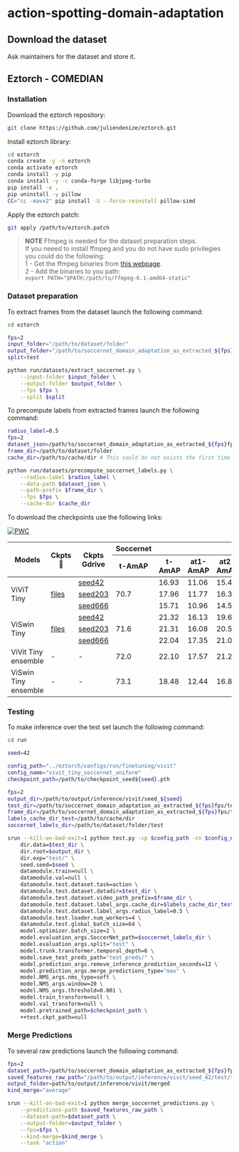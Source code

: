 # action-spotting-domain-adaptation

## Download the dataset

Ask maintainers for the dataset and store it.

## Eztorch - COMEDIAN

### Installation

Download the eztorch repository:

```bash
git clone https://github.com/juliendenize/eztorch.git
```

Install eztorch library:

```bash
cd eztorch
conda create -y -n eztorch
conda activate eztorch
conda install -y pip
conda install -y -c conda-forge libjpeg-turbo
pip install -e .
pip uninstall -y pillow
CC="cc -mavx2" pip install -U --force-reinstall pillow-simd
```

Apply the eztorch patch:

```bash
git apply /path/to/eztorch.patch
```

> **NOTE**
Ffmpeg is needed for the dataset preparation steps.\
If you neeed to install ffmpeg and you do not have sudo privilegies you could do the following:\
1 - Get the ffmpeg binaries from [this webpage](https://johnvansickle.com/ffmpeg/).\
2 - Add the binaries to you path:\
`export PATH="$PATH:/path/to/ffmpeg-6.1-amd64-static"`

### Dataset preparation

To extract frames from the dataset launch the following command:

```bash
cd eztorch

fps=2
input_folder="/path/to/dataset/folder"
output_folder="/path/to/soccernet_domain_adaptation_as_extracted_${fps}fps/"
split=test

python run/datasets/extract_soccernet.py \
    --input-folder $input_folder \
    --output-folder $output_folder \
    --fps $fps \
    --split $split
```

To precompute labels from extracted frames launch the following command:

```bash
radius_label=0.5
fps=2
dataset_json=/path/to/soccernet_domain_adaptation_as_extracted_${fps}fps/test.json
frame_dir=/path/to/dataset/folder
cache_dir=/path/to/cache/dir # This sould do not exists the first time

python run/datasets/precompute_soccernet_labels.py \
    --radius-label $radius_label \
    --data-path $dataset_json \
    --path-prefix $frame_dir \
    --fps $fps \
    --cache-dir $cache_dir
```

To download the checkpoints use the following links:

[![PWC](https://img.shields.io/endpoint.svg?url=https://paperswithcode.com/badge/comedian-self-supervised-learning-and/action-spotting-on-soccernet-v2)](https://paperswithcode.com/sota/action-spotting-on-soccernet-v2?p=comedian-self-supervised-learning-and)

<table>
<thead>
  <tr>
    <th rowspan="2">Models</th>
    <th rowspan="2">Ckpts 🤗</th>
    <th rowspan="2">Ckpts Gdrive</th>
    <th>Soccernet</th>
    <th colspan="7">Own</th>
  </tr>
  <tr>
    <th>t-AmAP</th>
    <th>t-AmAP</th>
    <th>at1-AmAP</th>
    <th>at2-AmAP</th>
    <th>at3-AmAP</th>
    <th>at4-AmAP</th>
    <th>at5-AmAP</th>
    <th>loose-AmAP</th>
  </tr>
</thead>
<tbody>
  <tr>
    <td rowspan="3">ViViT Tiny</td>
    <td rowspan="3"><a href="https://huggingface.co/juliendenize/COMEDIAN-ViViT-tiny/tree/main" target="_blank" rel="noopener noreferrer">files</a></td>
    <td><a href="https://drive.google.com/file/d/1iTTlVXXFLp9QzxlccfT2i44BMvuOyYgq/view?usp=drive_link" target="_blank" rel="noopener noreferrer">seed42</a></td>
    <td rowspan="3">70.7</td>
    <td>16.93</td>
    <td>11.06</td>
    <td>15.46</td>
    <td>17.57</td>
    <td>18.72</td>
    <td>20.84</td>
    <td>26.13</td>
  </tr>
  <tr>
    <td><a href="https://drive.google.com/file/d/1zfryhsRtJchJNfPRiA-u-r5CYc-j1_ub/view?usp=drive_link" target="_blank" rel="noopener noreferrer">seed203</a></td>
    <td>17.96</td>
    <td>11.77</td>
    <td>16.33</td>
    <td>17.95</td>
    <td>20.37</td>
    <td>22.60</td>
    <td>27.82</td>
  </tr>
  <tr>
    <td><a href="https://drive.google.com/file/d/1qpNlU_-J42l0_53YN0xRCzfR6aN8BxWd/view?usp=drive_link" target="_blank" rel="noopener noreferrer">seed666</a></td>
    <td>15.71</td>
    <td>10.96</td>
    <td>14.53</td>
    <td>16.48</td>
    <td>16.91</td>
    <td>18.94</td>
    <td>24.91</td>
  </tr>
  <tr>
    <td rowspan="3">ViSwin Tiny</td>
    <td rowspan="3"><a href="https://huggingface.co/juliendenize/COMEDIAN-ViSwin-tiny/tree/main" target="_blank" rel="noopener noreferrer">files</a></td>
    <td><a href="https://drive.google.com/file/d/1zDVUKq8nRd5hVZIm49Ity-8GnLTa7DOh/view?usp=drive_link" target="_blank" rel="noopener noreferrer">seed42</a></td>
    <td rowspan="3">71.6</td>
    <td>21.32</td>
    <td>16.13</td>
    <td>19.68</td>
    <td>22.39</td>
    <td>22.98</td>
    <td>24.37</td>
    <td>27.74</td>
  </tr>
  <tr>
    <td><a href="https://drive.google.com/file/d/1QD52pB60d9u82urs6ZSVwRIpNTliv9pR/view?usp=drive_link" target="_blank" rel="noopener noreferrer">seed203</a></td>
    <td>21.31</td>
    <td>16.08</td>
    <td>20.53</td>
    <td>21.96</td>
    <td>22.59</td>
    <td>24.21</td>
    <td>27.26</td>
  </tr>
  <tr>
    <td><a href="https://drive.google.com/file/d/11BGiR-yeJUJmY6FfobaRwa-3t_Ps4CdN/view?usp=drive_link" target="_blank" rel="noopener noreferrer">seed666</a></td>
    <td>22.04</td>
    <td>17.35</td>
    <td>21.09</td>
    <td>22.49</td>
    <td>23.33</td>
    <td>25.15</td>
    <td>28.76</td>
  </tr>
  <tr>
    <td>ViVit Tiny ensemble</td>
    <td>-</td>
    <td>-</td>
    <td>72.0</td>
    <td>22.10</td>
    <td>17.57</td>
    <td>21.21</td>
    <td>22.66</td>
    <td>23.28</td>
    <td>24.93</td>
    <td>28.60</td>
  </tr>
  <tr>
    <td>ViSwin Tiny ensemble</td>
    <td>-</td>
    <td>-</td>
    <td>73.1</td>
    <td>18.48</td>
    <td>12.44</td>
    <td>16.83</td>
    <td>18.51</td>
    <td>20.76</td>
    <td>23.18</td>
    <td>28.47</td>
  </tr>
</tbody>
</table>

### Testing

To make inference over the test set launch the following command:

```bash
cd run

seed=42

config_path="../eztorch/configs/run/finetuning/vivit"
config_name="vivit_tiny_soccernet_uniform"
checkpoint_path=/path/to/checkpoint_seed${seed}.pth

fps=2
output_dir=/path/to/output/inference/vivit/seed_${seed}
test_dir=/path/to/soccernet_domain_adaptation_as_extracted_${fps}fps/test.json
frame_dir=/path/to/soccernet_domain_adaptation_as_extracted_${fps}fps/test
labels_cache_dir_test=/path/to/cache/dir
soccernet_labels_dir=/path/to/dataset/folder/test

srun --kill-on-bad-exit=1 python test.py -cp $config_path -cn $config_name \
    dir.data=$test_dir \
    dir.root=$output_dir \
    dir.exp="test/" \
    seed.seed=$seed \
    datamodule.train=null \
    datamodule.val=null \
    datamodule.test.dataset.task=action \
    datamodule.test.dataset.datadir=$test_dir \
    datamodule.test.dataset.video_path_prefix=$frame_dir \
    datamodule.test.dataset.label_args.cache_dir=$labels_cache_dir_test \
    datamodule.test.dataset.label_args.radius_label=0.5 \
    datamodule.test.loader.num_workers=4 \
    datamodule.test.global_batch_size=64 \
    model.optimizer.batch_size=2 \
    model.evaluation_args.SoccerNet_path=$soccernet_labels_dir \
    model.evaluation_args.split="test" \
    model.trunk.transformer.temporal_depth=6 \
    model.save_test_preds_path="test_preds/" \
    model.prediction_args.remove_inference_prediction_seconds=12 \
    model.prediction_args.merge_predictions_type="max" \
    model.NMS_args.nms_type=soft \
    model.NMS_args.window=20 \
    model.NMS_args.threshold=0.001 \
    model.train_transform=null \
    model.val_transform=null \
    model.pretrained_path=$checkpoint_path \
    ++test.ckpt_path=null
```

### Merge Predictions

To several raw predictions launch the following command:

```bash
fps=2
dataset_path=/path/to/soccernet_domain_adaptation_as_extracted_${fps}fps/test.json
saved_features_raw_path="/path/to/output/inference/vivit/seed_42/test/test_preds_raw.zip /path/to/output/inference/vivit/seed_203test_preds_raw.zip /path/to/output/inference/vivit/seed_666/test_preds_raw.zip"
output_folder=path/to/output/inference/vivit/merged
kind_merge="average"

srun --kill-on-bad-exit=1 python merge_soccernet_predictions.py \
    --predictions-path $saved_features_raw_path \
    --dataset-path=$dataset_path \
    --output-folder=$output_folder \
    --fps=$fps \
    --kind-merge=$kind_merge \
    --task "action"
```
